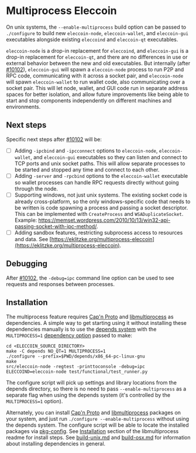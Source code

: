 # Multiprocess Eleccoin

On unix systems, the `--enable-multiprocess` build option can be passed to `./configure` to build new `eleccoin-node`, `eleccoin-wallet`, and `eleccoin-gui` executables alongside existing `eleccoind` and `eleccoin-qt` executables.

`eleccoin-node` is a drop-in replacement for `eleccoind`, and `eleccoin-gui` is a drop-in replacement for `eleccoin-qt`, and there are no differences in use or external behavior between the new and old executables. But internally (after [#10102](https://github.com/eleccoin/eleccoin/pull/10102)), `eleccoin-gui` will spawn a `eleccoin-node` process to run P2P and RPC code, communicating with it across a socket pair, and `eleccoin-node` will spawn `eleccoin-wallet` to run wallet code, also communicating over a socket pair. This will let node, wallet, and GUI code run in separate address spaces for better isolation, and allow future improvements like being able to start and stop components independently on different machines and environments.

## Next steps

Specific next steps after [#10102](https://github.com/eleccoin/eleccoin/pull/10102) will be:

- [ ] Adding `-ipcbind` and `-ipcconnect` options to `eleccoin-node`, `eleccoin-wallet`, and `eleccoin-gui` executables so they can listen and connect to TCP ports and unix socket paths. This will allow separate processes to be started and stopped any time and connect to each other.
- [ ] Adding `-server` and `-rpcbind` options to the `eleccoin-wallet` executable so wallet processes can handle RPC requests directly without going through the node.
- [ ] Supporting windows, not just unix systems. The existing socket code is already cross-platform, so the only windows-specific code that needs to be written is code spawning a process and passing a socket descriptor. This can be implemented with `CreateProcess` and `WSADuplicateSocket`. Example: https://memset.wordpress.com/2010/10/13/win32-api-passing-socket-with-ipc-method/.
- [ ] Adding sandbox features, restricting subprocess access to resources and data. See [https://eklitzke.org/multiprocess-eleccoin](https://eklitzke.org/multiprocess-eleccoin).

## Debugging

After [#10102](https://github.com/eleccoin/eleccoin/pull/10102), the `-debug=ipc` command line option can be used to see requests and responses between processes.

## Installation

The multiprocess feature requires [Cap'n Proto](https://capnproto.org/) and [libmultiprocess](https://github.com/chaincodelabs/libmultiprocess) as dependencies. A simple way to get starting using it without installing these dependencies manually is to use the [depends system](../depends) with the `MULTIPROCESS=1` [dependency option](../depends#dependency-options) passed to make:

```
cd <ELECCOIN_SOURCE_DIRECTORY>
make -C depends NO_QT=1 MULTIPROCESS=1
./configure --prefix=$PWD/depends/x86_64-pc-linux-gnu
make
src/eleccoin-node -regtest -printtoconsole -debug=ipc
ELECCOIND=eleccoin-node test/functional/test_runner.py
```

The configure script will pick up settings and library locations from the depends directory, so there is no need to pass `--enable-multiprocess` as a separate flag when using the depends system (it's controlled by the `MULTIPROCESS=1` option).

Alternately, you can install [Cap'n Proto](https://capnproto.org/) and [libmultiprocess](https://github.com/chaincodelabs/libmultiprocess) packages on your system, and just run `./configure --enable-multiprocess` without using the depends system. The configure script will be able to locate the installed packages via [pkg-config](https://www.freedesktop.org/wiki/Software/pkg-config/). See [Installation](https://github.com/chaincodelabs/libmultiprocess#installation) section of the libmultiprocess readme for install steps. See [build-unix.md](build-unix.md) and [build-osx.md](build-osx.md) for information about installing dependencies in general.
